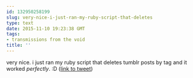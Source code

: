 ```yaml
---
id: 132950258199
slug: very-nice-i-just-ran-my-ruby-script-that-deletes
type: text
date: 2015-11-10 19:23:38 GMT
tags:
- transmissions from the void
title: ''
---
```

very nice. i just ran my ruby script that deletes tumblr posts by tag and it worked *perfectly*. :D (<a href="http://twitter.com/mxbees/status/664158358983831552">link to tweet</a>)
